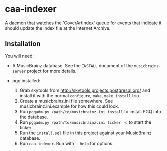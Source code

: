 # caa-indexer

A daemon that watches the 'CoverArtIndex' queue for events that indicate it
should update the index file at the Internet Archive.

## Installation

You will need:

* A MusicBrainz database. See the `INSTALL` document of the `musicbrainz-server`
  project for more details.

* pgq installed:

  1. Grab skytools from http://skytools.projects.postgresql.org/ and install it
     with the normal `configure`, `make`, `make install` trio.
  2. Create a musicbrainz.ini file somewhere. See musicbrainz.ini.example for
     how this could look.
  3. Run `pgqadm.py /path/to/musicbrainz.ini install` to install PGQ into the
     database.
  4. Run `pgqadm.py /path/to/musicbrainz.ini ticker -d` to start the ticker
  5. Run the `install.sql` file in this project against your MusicBrainz database.
  6. Run `caa-indexer`. Run with `--help` for options.
